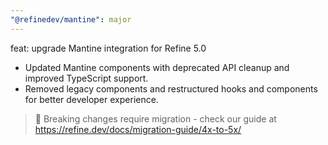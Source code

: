 ```yaml
---
"@refinedev/mantine": major
---
```


feat: upgrade Mantine integration for Refine 5.0

- Updated Mantine components with deprecated API cleanup and improved TypeScript support.
- Removed legacy components and restructured hooks and components for better developer experience.

> 🚨 Breaking changes require migration - check our guide at https://refine.dev/docs/migration-guide/4x-to-5x/
